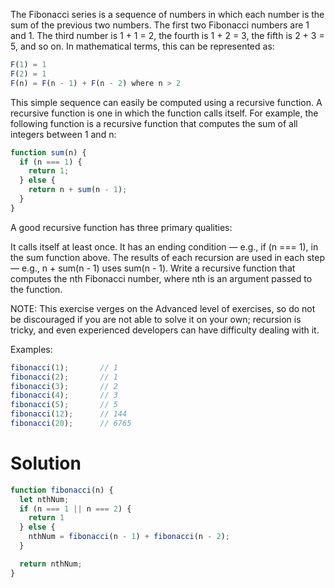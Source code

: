 The Fibonacci series is a sequence of numbers in which each number is the sum of the previous two numbers. The first two Fibonacci numbers are 1 and 1. The third number is 1 + 1 = 2, the fourth is 1 + 2 = 3, the fifth is 2 + 3 = 5, and so on. In mathematical terms, this can be represented as:
```js
F(1) = 1
F(2) = 1
F(n) = F(n - 1) + F(n - 2) where n > 2
```

This simple sequence can easily be computed using a recursive function. A recursive function is one in which the function calls itself. For example, the following function is a recursive function that computes the sum of all integers between 1 and n:

```js
function sum(n) {
  if (n === 1) {
    return 1;
  } else {
    return n + sum(n - 1);
  }
}
```
A good recursive function has three primary qualities:

It calls itself at least once.
It has an ending condition — e.g., if (n === 1), in the sum function above.
The results of each recursion are used in each step — e.g., n + sum(n - 1) uses sum(n - 1).
Write a recursive function that computes the nth Fibonacci number, where nth is an argument passed to the function.

NOTE: This exercise verges on the Advanced level of exercises, so do not be discouraged if you are not able to solve it on your own; recursion is tricky, and even experienced developers can have difficulty dealing with it.

Examples:
```js
fibonacci(1);       // 1
fibonacci(2);       // 1
fibonacci(3);       // 2
fibonacci(4);       // 3
fibonacci(5);       // 5
fibonacci(12);      // 144
fibonacci(20);      // 6765
```

# Solution
```js
function fibonacci(n) {
  let nthNum;
  if (n === 1 || n === 2) {
    return 1
  } else {
    nthNum = fibonacci(n - 1) + fibonacci(n - 2);
  }

  return nthNum;
}
```